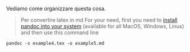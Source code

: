 Vediamo come organizzare questa cosa.

> Per convertire latex in md 
> For your need, first you need to [install pandoc into your system](http://pandoc.org/installing.html) (available for all MacOS, Windows, Linux) and then use this command line

```latex
pandoc -s example4.tex -o example5.md
```
